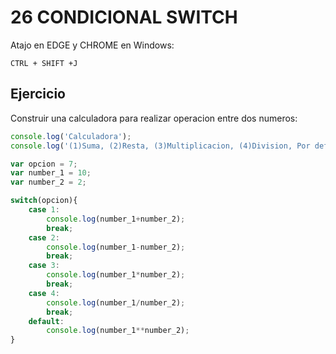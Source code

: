 # 26 CONDICIONAL SWITCH

Atajo en EDGE y CHROME en Windows:

    CTRL + SHIFT +J

## Ejercicio

Construir una calculadora para realizar operacion entre dos numeros:

```js
console.log('Calculadora');
console.log('(1)Suma, (2)Resta, (3)Multiplicacion, (4)Division, Por defecto realiza una potencia');

var opcion = 7;
var number_1 = 10;
var number_2 = 2;

switch(opcion){
    case 1:
        console.log(number_1+number_2);
        break;
    case 2:
        console.log(number_1-number_2);
        break;
    case 3:
        console.log(number_1*number_2);
        break;
    case 4: 
        console.log(number_1/number_2);
        break;
    default:
        console.log(number_1**number_2);
}
```

